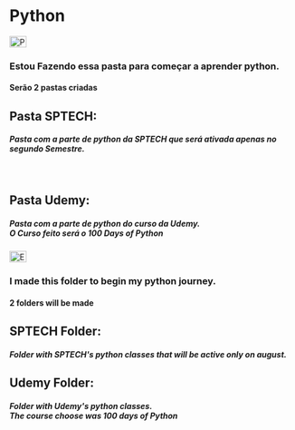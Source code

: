 <h1> Python </h1>

<img src="https://upload.wikimedia.org/wikipedia/commons/thumb/0/05/Flag_of_Brazil.svg/640px-Flag_of_Brazil.svg.png" height="20" width="30" style="max-width:100%;" title="Portuguese-BR">

<h3> Estou Fazendo essa pasta para começar a aprender python.</h3>
<h4> Serão 2 pastas criadas </h4>
<h2> Pasta SPTECH: </h2>
<h5> Pasta com a parte de python da SPTECH que será ativada apenas no segundo Semestre. </h5>
<br>
<h2> Pasta Udemy: </h2>
<h5> Pasta com a parte de python do curso da Udemy. <br>
O Curso feito será o 100 Days of Python</h5>

<img src="https://ak.picdn.net/shutterstock/videos/1022906356/thumb/1.jpg?ip=x480" height="20" width="30" style="max-width:100%;" title="English">

<h3> I made this folder to begin my python journey. </h3>
<h4> 2 folders will be made </h4>
<h2> SPTECH Folder: </h2>
<h5> Folder with SPTECH's python classes that will be active only on august.
<br>
  <h2> Udemy Folder: </h2>
  <h5> Folder with Udemy's python classes. <br>
    The course choose was 100 days of Python </h5>



